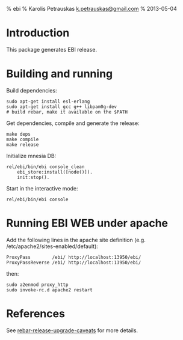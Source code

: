 % ebi
% Karolis Petrauskas <k.petrauskas@gmail.com>
% 2013-05-04


Introduction
============

This package generates EBI release.



Building and running
====================

Build dependencies:

    sudo apt-get install esl-erlang
    sudo apt-get install gcc g++ libpam0g-dev
    # build rebar, make it available on the $PATH

Get dependencies, compile and generate the release:

    make deps
    make compile
    make release

Initialize mnesia DB:

    rel/ebi/bin/ebi console_clean
        ebi_store:install([node()]).
        init:stop().

Start in the interactive mode:

    rel/ebi/bin/ebi console



Running EBI WEB under apache
============================

Add the following lines in the apache site definition (e.g. /etc/apache2/sites-enabled/default):

    ProxyPass        /ebi/ http://localhost:13950/ebi/
    ProxyPassReverse /ebi/ http://localhost:13950/ebi/

then:

    sudo a2enmod proxy_http 
    sudo invoke-rc.d apache2 restart



References
==========

See [rebar-release-upgrade-caveats](http://mokele.co.uk/2011/07/01/rebar-release-upgrade-caveats.html) for more details.



